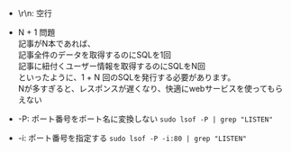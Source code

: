 - \r\n: 空行
- N + 1 問題  
    記事がN本であれば、  
    記事全件のデータを取得するのにSQLを1回  
    記事に紐付くユーザー情報を取得するのにSQLをN回  
    といったように、1 + N 回のSQLを発行する必要があります。  
    Nが多すぎると、レスポンスが遅くなり、快適にwebサービスを使ってもらえない
- -P: ポート番号をポート名に変換しない
`sudo lsof -P | grep "LISTEN"`

- -i: ポート番号を指定する
`sudo lsof -P -i:80 | grep "LISTEN"`